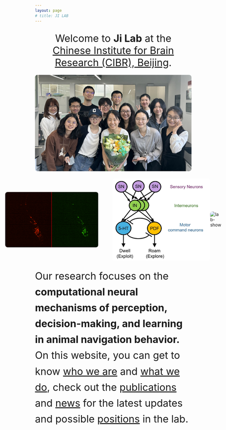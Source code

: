 ```yaml
---
layout: page
# title: JI LAB
---
```


<style>
  /* 减少页面两侧空白 */
  .wrapper {
    max-width: 1100px;
    padding-left: 20px;
    padding-right: 20px;
  }

  /* 第一张大图的样式 */
  .image-first {
    width: 800px;
    margin: 0 auto 30px;
    display: block;
    border-radius: 8px;
  }

  /* --- 新增：用于排列一行图片的 Flexbox 容器 --- */
  .image-row {
    display: flex;
    justify-content: center;
    align-items: center;
    gap: 30px;
    margin-bottom: 30px;
  }

  /* --- 新增：行内图片的样式 --- */
  .image-in-row {
    width: 300px;
    height: auto;
    border-radius: 8px;
    transition: all 0.3s ease-in-out; 
  }

  /* --- 新增：让中间的图片向上突出显示 --- */
  .image-row .image-in-row:nth-child(2) {
    transform: translateX(22px) scale(1.05); /* 向上移动20px并放大5% */
    /* box-shadow: 0 10px 20px rgba(0, 0, 0, 0.2); 添加阴影增加立体感 */
    /* z-index: 1; 确保它叠在其他图片之上 */
  }

  /* --- 新增：鼠标悬停在整行上时，让未悬停的图片变暗、缩小 --- */
  /* .image-row:hover .image-in-row:not(:hover) {
    opacity: 0.8;
    transform: scale(0.98);
  } */

  /* 第一段文字样式 */
  .text-first {
    font-size: 28px;
    text-align: center;
    margin-bottom: 20px;
  }

  /* 第二段文字样式 */
  .text-second {
    font-size: 18px;
    line-height: 1.6;
  }




</style>

<p class="text-first">
  <font size="6">Welcome to <strong>Ji Lab</strong> at the <a href="http://cibr.ac.cn/#/">Chinese Institute for Brain Research (CIBR), Beijing</a>.</font>
</p>

<!-- 第一张大图 -->
<img class="image-first" src="/assets/lab_pic.jpg" alt="lab-show">

<!-- 新增的图片行容器 -->
<div class="image-row">
  <img class="image-in-row" src="/assets/fluorescence.png" alt="lab-show">
  <img class="image-in-row" src="/assets/index_show1.png" alt="lab-show">
  <img class="image-in-row" src="/assets/index_show2.png" alt="lab-show">
</div>



<!-- 第二段文字 -->
<p class="text-second">
  <font size="6">Our research focuses on the <strong>computational neural mechanisms of perception, decision-making, and learning in animal navigation behavior.</strong>  <br>On this website, you can get to know <a href="{% link People.md %}">who we are</a> and <a href="{% link Research.md %}">what we do</a>, check out the <a href="{% link Publications.md %}">publications</a> and <a href="{% link News.md %}">news</a> for the latest updates 
  <!--or explore useful <a href="{% link Resources.md %}">resources</a>, <a href="{% link Fun.md %}">fun stuff</a>, -->and possible <a href="{% link Join.md %}">positions</a> in the lab.</font>
</p>
 
<!-- The navigation ability of organisms is crucial to their survival needs such as foraging, finding mates, harm avoidance and shelter hunting. Through evolution and natural selection, many species (from bacteria to mammals) have gained the powerful ability to effectively navigate through complex and uncertain natural environments. Previous studies have found that the navigation behavior of different species often points to similar principles at the algorithmic level (e. g., the movement of bacteria and nematodes in heterogeneous environments can be explained by the random walk model). At the same time, different species also develop perceptual and decision-making mechanisms specific to their own environment through evolution or acquired learning. Understanding the navigation algorithm of organisms and its neural control mechanism, on the one hand, can reveal the neural principle of biological brain control navigation behavior, on the other hand, can provide a new idea for the development of artificial intelligence navigation control system. -->